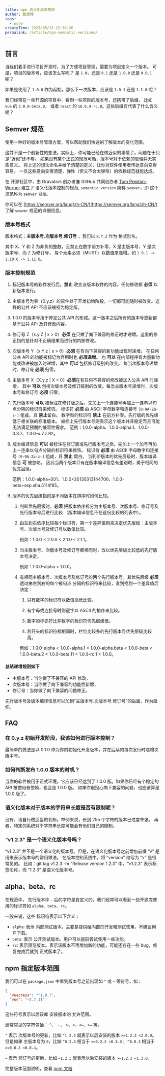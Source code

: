 ```yaml
---
title: npm 语义化版本管理
author: 鹏展博
tags:
  - node
createTime: 2023/05/13 22:36:26
permalink: /article/npm-semantic-versions/
---
```


## 前言

当我们着手进行项目开发时，为了方便项目管理，需要为项目定义一个版本。
可是，项目的版本号，应该怎么写呢？ 是 `1.0`，还是 `0.1` 还是 `1.0.0` 还是 `0.0.1` 呢？

如果是使用了 `1.0.0` 作为起始，那么下一次版本，应该是 `1.0.1` 还是 `1.1.0` 呢？

我们经常在一些开源的项目中，看到一些项目的版本号，还携带了后缀， 比如 `vue` 的 `3.0.0-beta.0`，
或者 `react` 的 `18.0.0-rc.0`。这些后缀有代表了什么含义呢？

## Semver 规范

使用一种好的版本号管理方案，可以帮助我们快速的了解版本的变化范围。

这并不是一个创新性的想法，实际上，你可能已经在做近似的事情了。问题在于只是“近似”还不够。
如果没有某个正式的规范可循，版本号对于依赖的管理并无实质意义。
将上述的想法命名并给予清楚的定义，让你对软件使用者传达意向变得容易。
一旦这些意向变得清楚，弹性（但又不会太弹性）的依赖规范就能达成。

在 开源社区中，由 Gravatars 创办者兼 GitHub 共同创办者
[Tom Preston-Werner](http://tom.preston-werner.com/) 建立了 语义化版本控制的规范, `semantic version` 简称 `semver`，即 这个规范称为 `semver 规范`。

你可以在 [https://semver.org/lang/zh-CN/](https://semver.org/lang/zh-CN/) 了解 `semver` 规范的详细信息。

### 版本号格式

版本格式：**主版本号.次版本号.修订号** ，我们以 `X.Y.Z` 作为 格式别名。

其中 X、Y 和 Z 为非负的整数，且禁止在数字前方补零，X 是主版本号、Y 是次版本号、而 Z 为修订号，
每个元素必须（MUST）以数值来递增。如 `1.9.1 -> 1.10.0 -> 1.11.0`。

### 版本控制规范

1. 标记版本号的软件发行后，**禁止** 改变该版本软件的内容。任何修改都 **必须** 以新版本发行。

2. 主版本号为零（0.y.z）的软件处于开发初始阶段，一切都可能随时被改变。这样的公共 API 不应该被视为稳定版。

3. 1.0.0 的版本号用于界定公共 API 的形成。这一版本之后所有的版本号更新都基于公共 API 及其修改内容。

4. 修订号 Z（x.y.Z | x > 0）**必须** 在只做了向下兼容的修正时才递增。这里的修正指的是针对不正确结果而进行的内部修改。

5. 次版本号 Y（x.Y.z | x > 0）**必须** 在有向下兼容的新功能出现时递增。
   在任何公共 API 的功能被标记为弃用时也 **必须递增**。
   也 **可以** 在内部程序有大量新功能或改进被加入时递增，其中 **可以** 包括修订级别的改变。
   每当次版本号递增时，修订号 **必须** 归零。

6. 主版本号 X（X.y.z | X > 0）**必须**在有任何不兼容的修改被加入公共 API 时递增。
   其中 **可以** 包括次版本号及修订级别的改变。每当主版本号递增时，次版本号和修订号 **必须** 归零。

7. 先行版本号 **可以** 被标注在修订版之后，先加上一个连接号再加上一连串以句点分隔的标识符来修饰。
   标识符 **必须** 由 ASCII 字母数字和连接号 `[0-9A-Za-z-]` 组成，且 **禁止**留白。
   数字型的标识符 **禁止** 在前方补零。先行版的优先级低于相关联的标准版本。
   被标上先行版本号则表示这个版本并非稳定而且可能无法满足预期的兼容性需求。
   范例：1.0.0-alpha、1.0.0-alpha.1、1.0.0-0.3.7、1.0.0-x.7.z.92。

8. 版本编译信息 **可以** 被标注在修订版或先行版本号之后，先加上一个加号再加上一连串以句点分隔的标识符来修饰。
   标识符 **必须** 由 ASCII 字母数字和连接号 `[0-9A-Za-z-]` 组成，且 **禁止** 留白。
   当判断版本的优先层级时，版本编译信息 **可** 被忽略。
   因此当两个版本只有在版本编译信息有差别时，属于相同的优先层级。

   范例：1.0.0-alpha+001、1.0.0+20130313144700、1.0.0-beta+exp.sha.5114f85。

9. 版本的优先层级指的是不同版本在排序时如何比较。

   1. 判断优先层级时，**必须** 把版本依序拆分为主版本号、次版本号、修订号及先行版本号后进行比较
    （版本编译信息不在这份比较的列表中）。

   2. 由左到右依序比较每个标识符，第一个差异值用来决定优先层级：主版本号、次版本号及修订号以数值比较。

       例如：1.0.0 < 2.0.0 < 2.1.0 < 2.1.1。

   3. 当主版本号、次版本号及修订号都相同时，改以优先层级比较低的先行版本号决定。

       例如：1.0.0-alpha < 1.0.0。

   4. 有相同主版本号、次版本号及修订号的两个先行版本号，其优先层级 **必须** 透过由左到右的每个被句点
      分隔的标识符来比较，直到找到一个差异值后决定：

      1. 只有数字的标识符以数值高低比较。

      2. 有字母或连接号时则逐字以 ASCII 的排序来比较。

      3. 数字的标识符比非数字的标识符优先层级低。

      4. 若开头的标识符都相同时，栏位比较多的先行版本号优先层级比较高。

      例如：1.0.0-alpha < 1.0.0-alpha.1 < 1.0.0-alpha.beta < 1.0.0-beta < 1.0.0-beta.2 < 1.0.0-beta.11 < 1.0.0-rc.1 < 1.0.0。

#### 总结递增规则如下

- 主版本号：当你做了不兼容的 API 修改，
- 次版本号：当你做了向下兼容的功能性新增，
- 修订号：当你做了向下兼容的问题修正。

先行版本号及版本编译信息可以加到“主版本号.次版本号.修订号”的后面，作为延伸。

## FAQ

### 在 0.y.z 初始开发阶段，我该如何进行版本控制？

最简单的做法是以 0.1.0 作为你的初始化开发版本，并在后续的每次发行时递增次版本号。

### 如何判断发布 1.0.0 版本的时机？

当你的软件被用于正式环境，它应该已经达到了 1.0.0 版。如果你已经有个稳定的 API 被使用者依赖，也会是 1.0.0 版。
如果你很担心向下兼容的问题，也应该算是 1.0.0 版了。

### 语义化版本对于版本的字符串长度是否有限制呢？

没有，请自行做适当的判断。举例来说，长到 255 个字符的版本已过度夸张。
再者，特定的系统对于字符串长度可能会有他们自己的限制。

### “v1.2.3” 是一个语义化版本号吗？

“v1.2.3” 并不是一个语义化的版本号。但是，在语义化版本号之前增加前缀 “v” 是用来表示版本号的常用做法。
在版本控制系统中，将 “version” 缩写为 “v” 是很常见的。
比如：git tag v1.2.3 -m "Release version 1.2.3" 中，“v1.2.3” 表示标签名称，而 “1.2.3” 是语义化版本号。

## alpha、beta、rc

在规范中， 先行版本中 `-` 后的字符是自定义的，我们经常可以看到一些开源库使用的标识符如 `alpha`、`beta`、`rc`。

一般来说，这些 标识符表示以下含义：

- `alpha`: 表示 内部测试版本。主要是提供给内部的开发和测试使用，不建议用户下载。
- `beta`: 表示 公开测试版本。用户可以提前尝试使用一些功能。
- `rc`: 表示预览版本。表示该版本不再增加新的功能，可能还存在一些 bug，修复完成后就到 正式版本了。

## npm 指定版本范围

我们可以在 `package.json` 中看到版本号之前出现如 `^` 或 `~` 等符号，如：

```json
{
  "vuepress": "^1.9.7",
  "vue": "~2.7.11"
}
```

这些符号表示以后该库 安装版本的 允许范围。

通常常见的字符包括： `^`、 `~` 、 `>`、`<`、`<=`、`>=` 等。

`^` 表示 次版本号的更新，比如 `^1.2.3` 就表示以后安装的版本 `>=1.2.3 <2.0.0`。
但是如果 主版本号为 `0`，比如 `^0.2.3` 相当于 `>=0.2.3 <0.3.0`； `^0.0.3` 相当于 `>=0.0.3 <0.0.4`。

`~` 表示 修订号的更新，比如 `~1.2.3` 就表示以后安装的版本 `>=1.2.3 <1.3.0`。

完整版本范围说明，查看 [npm 文档](https://docs.npmjs.com/cli/v8/configuring-npm/package-json#dependencies)
